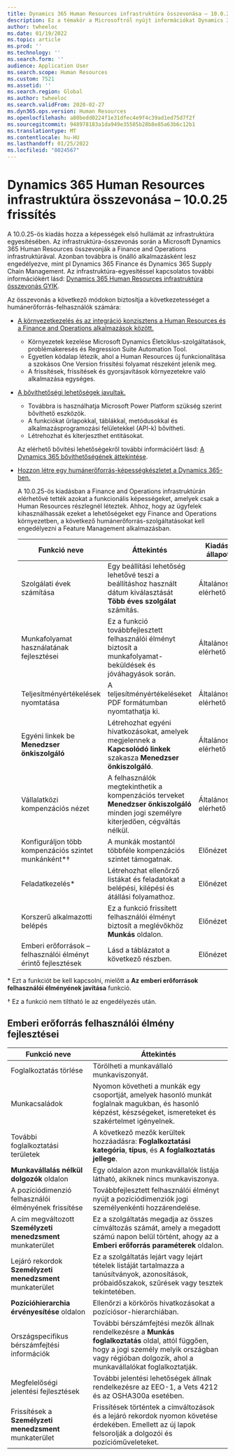 ```yaml
---
title: Dynamics 365 Human Resources infrastruktúra összevonása – 10.0.25 frissítés
description: Ez a témakör a Microsoftról nyújt információkat Dynamics 365 Human Resources A 10.0.25-ös kiadás, amely a képességek első hullámát hozza el az infrastruktúra egyesítésében.
author: twheeloc
ms.date: 01/19/2022
ms.topic: article
ms.prod: ''
ms.technology: ''
ms.search.form: ''
audience: Application User
ms.search.scope: Human Resources
ms.custom: 7521
ms.assetid: ''
ms.search.region: Global
ms.author: twheeloc
ms.search.validFrom: 2020-02-27
ms.dyn365.ops.version: Human Resources
ms.openlocfilehash: a80bedd0224f1e31dfec4e9f4c39ad1ed75d7f2f
ms.sourcegitcommit: 948978183a1da949e35585b28b8e85a63b6c12b1
ms.translationtype: MT
ms.contentlocale: hu-HU
ms.lasthandoff: 01/25/2022
ms.locfileid: "8024567"
---
```

# <a name="dynamics-365-human-resources-infrastructure-merge---release-10025-update"></a>Dynamics 365 Human Resources infrastruktúra összevonása – 10.0.25 frissítés

A 10.0.25-ös kiadás hozza a képességek első hullámát az infrastruktúra egyesítésében. Az infrastruktúra-összevonás során a Microsoft Dynamics 365 Human Resources összevonják a Finance and Operations infrastruktúrával. Azonban továbbra is önálló alkalmazásként lesz engedélyezve, mint pl Dynamics 365 Finance és Dynamics 365 Supply Chain Management. Az infrastruktúra-egyesítéssel kapcsolatos további információkért lásd: [Dynamics 365 Human Resources infrastruktúra összevonás GYIK](../human-resources/hr-infrastructure-merge-faq.md).

Az összevonás a következő módokon biztosítja a következetességet a humánerőforrás-felhasználók számára:

- [A környezetkezelés és az integráció konzisztens a Human Resources és a Finance and Operations alkalmazások között.](/dynamics365-release-plan/2021wave2/human-resources/dynamics365-human-resources/consistent-environment-management-integrations-between-human-resources-finance-operations-apps)

    - Környezetek kezelése Microsoft Dynamics Életciklus-szolgáltatások, problémakeresés és Regression Suite Automation Tool.
    - Egyetlen kódalap létezik, ahol a Human Resources új funkcionalitása a szokásos One Version frissítési folyamat részeként jelenik meg.
    - A frissítések, frissítések és gyorsjavítások környezetekre való alkalmazása egységes.

- [A bővíthetőségi lehetőségek javultak.](/dynamics365-release-plan/2021wave2/human-resources/dynamics365-human-resources/improve-extensibility-options.md)

    - Továbbra is használhatja Microsoft Power Platform szükség szerint bővíthető eszközök.
    - A funkciókat űrlapokkal, táblákkal, metódusokkal és alkalmazásprogramozási felületekkel (API-k) bővítheti.
    - Létrehozhat és kiterjeszthet entitásokat.

    Az elérhető bővítési lehetőségekről további információért lásd: [A Dynamics 365 bővíthetőségének áttekintése](../fin-ops-core/dev-itpro/extensibility/extensibility-home-page.md).

- [Hozzon létre egy humánerőforrás-képességkészletet a Dynamics 365-ben.](/dynamics365-release-plan/2021wave2/human-resources/create-one-set-human-resources-capabilities-within-dynamics-365.md)

    A 10.0.25-ös kiadásban a Finance and Operations infrastruktúrán elérhetővé tették azokat a funkcionális képességeket, amelyek csak a Human Resources részlegnél léteztek. Ahhoz, hogy az ügyfelek kihasználhassák ezeket a lehetőségeket egy Finance and Operations környezetben, a következő humánerőforrás-szolgáltatásokat kell engedélyezni a Feature Management alkalmazásban.

    | Funkció neve | Áttekintés | Kiadási állapot | 
    |--------------|----------|----------------| 
    | Szolgálati évek számítása | Egy beállítási lehetőség lehetővé teszi a beállításhoz használt dátum kiválasztását **Több éves szolgálat** számítás. | Általánosan elérhető | 
    | Munkafolyamat használatának fejlesztései | Ez a funkció továbbfejlesztett felhasználói élményt biztosít a munkafolyamat-beküldések és jóváhagyások során. | Általánosan elérhető | 
    | Teljesítményértékelések nyomtatása | A teljesítményértékeléseket PDF formátumban nyomtathatja ki. | Általánosan elérhető | 
    | Egyéni linkek be **Menedzser önkiszolgáló** | Létrehozhat egyéni hivatkozásokat, amelyek megjelennek a **Kapcsolódó linkek** szakasza **Menedzser önkiszolgáló**. | Általánosan elérhető | 
    | Vállalatközi kompenzációs nézet | A felhasználók megtekinthetik a kompenzációs terveket **Menedzser önkiszolgáló** minden jogi személyre kiterjedően, cégváltás nélkül. | Általánosan elérhető | 
    | Konfiguráljon több kompenzációs szintet munkánként\*&dagger; | A munkák mostantól többféle kompenzációs szintet támogatnak. | Előnézet | 
    | Feladatkezelés\* | Létrehozhat ellenőrző listákat és feladatokat a belépési, kilépési és átállási folyamathoz. | Előnézet | 
    | Korszerű alkalmazotti belépés | Ez a funkció frissített felhasználói élményt biztosít a meglévőkhöz **Munkás** oldalon. | Előnézet | 
    | Emberi erőforrások – felhasználói élményt érintő fejlesztések | Lásd a táblázatot a következő részben.  | Előnézet | 

\* Ezt a funkciót be kell kapcsolni, mielőtt a **Az emberi erőforrások felhasználói élményének javítása** funkció.

&dagger; Ez a funkció nem tiltható le az engedélyezés után.

## <a name="human-resource-user-experience-enhancements"></a>Emberi erőforrás felhasználói élmény fejlesztései

| Funkció neve | Áttekintés | 
|--------------|----------| 
| Foglalkoztatás törlése | Törölheti a munkavállaló munkaviszonyát. | 
| Munkacsaládok | Nyomon követheti a munkák egy csoportját, amelyek hasonló munkát foglalnak magukban, és hasonló képzést, készségeket, ismereteket és szakértelmet igényelnek. | 
| További foglalkoztatási területek | A következő mezők kerültek hozzáadásra: **Foglalkoztatási kategória**, **típus**, és **A foglalkoztatás jellege**. | 
| **Munkavállalás nélkül dolgozók** oldalon | Egy oldalon azon munkavállalók listája látható, akiknek nincs munkaviszonya. | 
| A pozíciódimenzió felhasználói élményének frissítése | Továbbfejlesztett felhasználói élményt nyújt a pozíciódimenziók jogi személyenkénti hozzárendelése. | 
| A cím megváltozott **Személyzeti menedzsment** munkaterület | Ez a szolgáltatás megadja az összes címváltozás számát, amely a megadott számú napon belül történt, ahogy az a **Emberi erőforrás paraméterek** oldalon. | 
| Lejáró rekordok **Személyzeti menedzsment** munkaterület | Ez a szolgáltatás lejárt vagy lejárt tételek listáját tartalmazza a tanúsítványok, azonosítások, próbaidőszakok, szűrések vagy tesztek tekintetében. | 
| **Pozícióhierarchia érvényesítése** oldalon | Ellenőrzi a körkörös hivatkozásokat a pozíciósor-hierarchiában. | 
| Országspecifikus bérszámfejtési információk | További bérszámfejtési mezők állnak rendelkezésre a **Munkás foglalkoztatás** oldal, attól függően, hogy a jogi személy melyik országban vagy régióban dolgozik, ahol a munkavállalókat foglalkoztatják. | 
| Megfelelőségi jelentési fejlesztések | További jelentési lehetőségek állnak rendelkezésre az EEO-1, a Vets 4212 és az OSHA300a esetében. | 
| Frissítések a **Személyzeti menedzsment** munkaterület | Frissítések történtek a címváltozások és a lejáró rekordok nyomon követése érdekében. Emellett az új lapok felsorolják a dolgozói és pozícióműveleteket. | 
